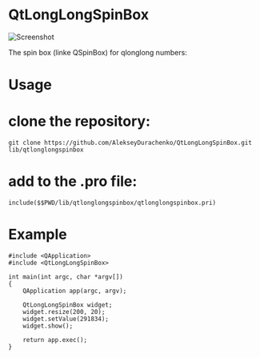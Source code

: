 QtLongLongSpinBox
=================

![Screenshot](https://raw.github.com/AlekseyDurachenko/QtLongLongSpinBox/master/qtlonglongspinbox.png)

The spin box (linke QSpinBox) for qlonglong numbers:

Usage
=====
# clone the repository:
    git clone https://github.com/AlekseyDurachenko/QtLongLongSpinBox.git lib/qtlonglongspinbox
# add to the .pro file:
    include($$PWD/lib/qtlonglongspinbox/qtlonglongspinbox.pri)

Example
=======
    #include <QApplication>
    #include <QtLongLongSpinBox>

    int main(int argc, char *argv[])
    {
        QApplication app(argc, argv);

        QtLongLongSpinBox widget;
        widget.resize(200, 20);
        widget.setValue(291834);
        widget.show();

        return app.exec();
    }
